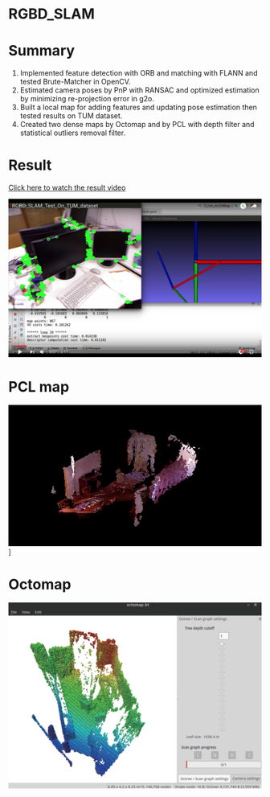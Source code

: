 # RGBD_SLAM
# Summary
1. Implemented feature detection with ORB and matching with FLANN and tested Brute-Matcher in OpenCV.
2. Estimated camera poses by PnP with RANSAC and optimized estimation by minimizing re-projection error in g2o.
3. Built a local map for adding features and updating pose estimation then tested results on TUM dataset.
4. Created two dense maps by Octomap and by PCL with depth filter and statistical outliers removal filter.

# Result
[Click here to watch the result video](https://youtu.be/6-rgJaZmCC0)

[![tum_result](/result/tum_result.png)](https://youtu.be/6-rgJaZmCC0)

# PCL map
![tum_result](/result/pcl_result.png)]

# Octomap
![tum_result](/result/octomap_result.png)
